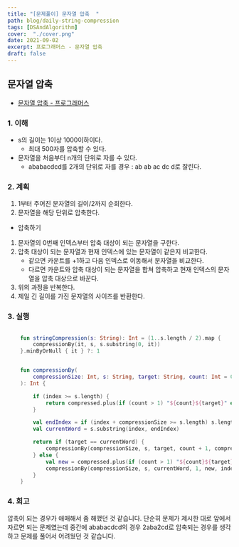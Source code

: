 ```yaml
---
title: "[문제풀이] 문자열 압축  "
path: blog/daily-string-compression
tags: [DSAndAlgorithm]
cover:  "./cover.png"
date: 2021-09-02
excerpt: 프로그래머스 - 문자열 압축
draft: false
---
```



## 문자열 압축
* [문자열 압축 - 프로그래머스](https://programmers.co.kr/learn/courses/30/lessons/60057)

### 1. 이해 
- s의 길이는 1이상 1000이하이다. 
    * 최대 500자를 압축할 수 있다. 
- 문자열을 처음부터 n개의 단위로 자를 수 있다.
    * ababacdcd를 2개의 단위로 자를 경우 : ab ab ac dc d로 잘린다.


### 2. 계획

1. 1부터 주어진 문자열의 길이/2까지 순회한다.
2. 문자열을 해당 단위로 압축한다. 

* 압축하기 
1. 문자열의 0번째 인덱스부터 압축 대상이 되는 문자열을 구한다.
2. 압축 대상이 되는 문자열과 현재 인덱스에 있는 문자열이 같은지 비교한다.
    * 같으면 카운트를 +1하고 다음 인덱스로 이동해서 문자열을 비교한다.
    * 다르면 카운트와 압축 대상이 되는 문자열을 합쳐 압축하고 현재 인덱스의 문자열을 압축 대상으로 바꾼다. 
3. 위의 과정을 반복한다.
4. 제일 긴 길이를 가진 문자열의 사이즈를 반환한다.



### 3. 실행
```kotlin

    fun stringCompression(s: String): Int = (1..s.length / 2).map {
        compressionBy(it, s, s.substring(0, it))
    }.minByOrNull { it } ?: 1


    fun compressionBy(
        compressionSize: Int, s: String, target: String, count: Int = 0, compressed: String = "", index: Int = 0,
    ): Int {

        if (index >= s.length) {
            return compressed.plus(if (count > 1) "${count}${target}" else target).length
        }

        val endIndex = if (index + compressionSize >= s.length) s.length else index + compressionSize
        val currentWord = s.substring(index, endIndex)

        return if (target == currentWord) {
            compressionBy(compressionSize, s, target, count + 1, compressed, index + compressionSize)
        } else {
            val new = compressed.plus(if (count > 1) "${count}${target}" else target)
            compressionBy(compressionSize, s, currentWord, 1, new, index + compressionSize)
        }
    }

```

### 4. 회고 

압축이 되는 경우가 애매해서 좀 해맸던 것 같습니다. 단순히 문제가 제시한 대로 앞에서 자르면 되는 문제였는데 중간에 ababacdcd의 경우 2aba2cd로 압축되는 경우를 생각하고 문제를 풀어서 어려웠던 것 같습니다. 